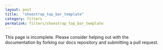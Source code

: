 ```yaml
---
layout: post
title:  "shoestrap_top_bar_template"
category: filters
permalink: filters/shoestrap_top_bar_template
---
```


This page is incomplete. Please consider helping out with the documentation by forking our docs repository and submitting a pull request.